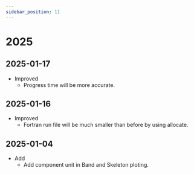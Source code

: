 ```yaml
---
sidebar_position: 11
---
```


# 2025

<!--
filelock
https://blog.csdn.net/csdn_xmj/article/details/138040620

# TODO: _build_fortran_biomatrix_kernel_input 应改为异步 2024.09.10
python | filelock，一个超酷的 Python 库！ -->

## 2025-01-17

- Improved
  - Progress time will be more accurate.

## 2025-01-16

- Improved
  - Fortran run file will be much smaller than before by using allocate.

## 2025-01-04

- Add
  - Add component unit in Band and Skeleton ploting.
